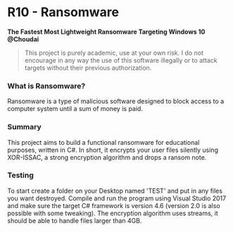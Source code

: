 # R10 - Ransomware
**The Fastest Most Lightweight Ransomware Targeting Windows 10 @Choudai**
> This project is purely academic, use at your own risk. I do not encourage in any way the use of this software illegally or to attack targets without their previous authorization.

### What is Ransomware?
Ransomware is a type of malicious software designed to block access to a computer system until a sum of money is paid.

### Summary
This project aims to build a functional ransomware for educational purposes, written in C#. In short, it encrypts your user files silently using XOR-ISSAC, a strong encryption algorithm and drops a ransom note.

### Testing
To start create a folder on your Desktop named 'TEST' and put in any files you want destroyed.
Compile and run the program using Visual Studio 2017 and make sure the target C# framework is version 4.6 (version 2.0 is also possible with some tweaking).
The encryption algorithm uses streams, it should be able to handle files larger than 4GB.

